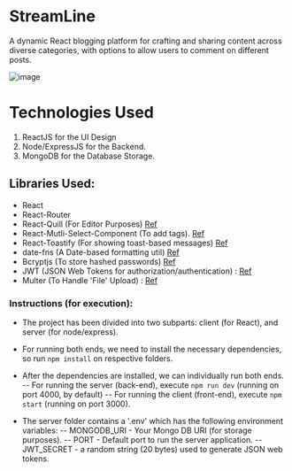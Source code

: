 # StreamLine

A dynamic React blogging platform for crafting and sharing content across diverse categories, with options to allow users to comment on different posts.

![image](https://github.com/alien-droid/StreamLine---Blogging-Platform/assets/77412085/2605e4c9-5628-42dd-920f-0e1d4a2ceace)

# Technologies Used
1. ReactJS for the UI Design
2. Node/ExpressJS for the Backend.
3. MongoDB for the Database Storage.

## Libraries Used:
- React
- React-Router
- React-Quill (For Editor Purposes) [Ref](https://www.npmjs.com/package/react-quill)
- React-Mutli-Select-Component (To add tags). [Ref](https://www.npmjs.com/package/react-multi-select-component)
- React-Toastify (For showing toast-based messages) [Ref](https://github.com/fkhadra/react-toastify)
- date-fns (A Date-based formatting util) [Ref](https://www.npmjs.com/package/react-multi-select-component)
- Bcryptjs (To store hashed passwords) [Ref](https://www.npmjs.com/package/bcrypt)
- JWT (JSON Web Tokens for authorization/authentication) : [Ref](https://www.npmjs.com/package/jsonwebtoken)
- Multer (To Handle 'File' Upload) : [Ref](https://www.npmjs.com/package/multer)

### Instructions (for execution):
- The project has been divided into two subparts: client (for React), and server (for node/express).
- For running both ends, we need to install the necessary dependencies, so run `npm install` on respective folders.
- After the dependencies are installed, we can individually run both ends.
  -- For running the server (back-end), execute `npm run dev` (running on port 4000, by default)
  -- For running the client (front-end), execute `npm start` (running on port 3000).

- The server folder contains a '.env' which has  the following environment variables:
  -- MONGODB_URI - Your Mongo DB URI (for storage purposes).
  -- PORT - Default port to run the server application.
  -- JWT_SECRET - a random string (20 bytes) used to generate JSON web tokens.
